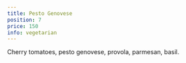 ```yaml
---
title: Pesto Genovese
position: 7
price: 150
info: vegetarian
---
```


Cherry tomatoes, pesto genovese, provola, parmesan, basil.